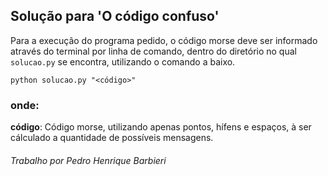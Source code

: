 ## Solução para 'O código confuso'

Para a execução do programa pedido, o código morse deve ser informado através do terminal por linha de comando, dentro do diretório no qual ``solucao.py`` se encontra, utilizando o comando a baixo. <br>

``` 
python solucao.py "<código>"
```

### onde:
**código**: Código morse, utilizando apenas pontos, hífens e espaços, à ser cálculado a quantidade de possíveis mensagens.

###### Trabalho por Pedro Henrique Barbieri